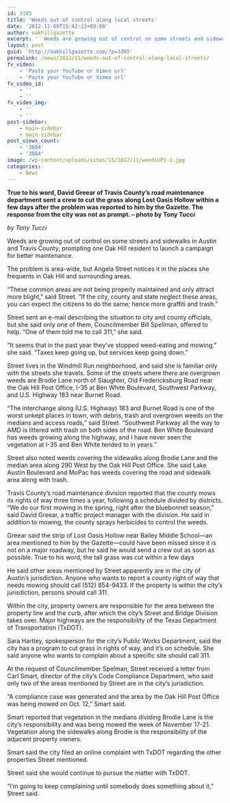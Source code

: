 ```yaml
---
id: 3385
title: 'Weeds out of control along local streets'
date: '2012-11-09T15:42:23+00:00'
author: oakhillgazette
excerpt: '  Weeds are growing out of control on some streets and sidewalks in Austin and Travis County, prompting one Oak Hill resident to launch a campaign for better maintenance.'
layout: post
guid: 'http://oakhillgazette.com/?p=3385'
permalink: /news/2012/11/weeds-out-of-control-along-local-streets/
fv_video:
    - 'Paste your YouTube or Vimeo url'
    - 'Paste your YouTube or Vimeo url'
fv_video_id:
    - ''
    - ''
fv_video_img:
    - ''
    - ''
post-sidebar:
    - main-sidebar
    - main-sidebar
post_views_count:
    - '3884'
    - '3884'
image: /wp-content/uploads/sites/15/2012/11/weedsUP1-1.jpg
categories:
    - News
---
```


**True to his word, David Greear of Travis County’s road maintenance department sent a crew to cut the grass along Lost Oasis Hollow within a few days after the problem was reported to him by the Gazette. The response from the city was not as prompt. – photo by Tony Tucci**

*by Tony Tucci*

Weeds are growing out of control on some streets and sidewalks in Austin and Travis County, prompting one Oak Hill resident to launch a campaign for better maintenance.

The problem is area-wide, but Angela Street notices it in the places she frequents in Oak Hill and surrounding areas.

“These common areas are not being properly maintained and only attract more blight,” said Street. “If the city, county and state neglect these areas, you can expect the citizens to do the same; hence more graffiti and trash.”

Street sent an e-mail describing the situation to city and county officials, but she said only one of them, Councilmember Bill Spellman, offered to help. “One of them told me to call 311,” she said.

“It seems that in the past year they’ve stopped weed-eating and mowing,” she said. “Taxes keep going up, but services keep going down.”

Street lives in the Windmill Run neighborhood, and said she is familiar only with the streets she travels. Some of the streets where there are overgrown weeds are Brodie Lane north of Slaughter, Old Fredericksburg Road near the Oak Hill Post Office, I-35 at Ben White Boulevard, Southwest Parkway, and U.S. Highway 183 near Burnet Road.

“The interchange along (U.S. Highway) 183 and Burnet Road is one of the worst unkept places in town, with debris, trash and overgrown weeds on the medians and access roads,” said Street. “Southwest Parkway all the way to AMD is littered with trash on both sides of the road. Ben White Boulevard has weeds growing along the highway, and I have never seen the vegetation at I-35 and Ben White tended to in years.”

Street also noted weeds covering the sidewalks along Brodie Lane and the median area along 290 West by the Oak Hill Post Office. She said Lake Austin Boulevard and MoPac has weeds covering the road and sidewalk area along with trash.

Travis County’s road maintenance division reported that the county mows its rights of way three times a year, following a schedule divided by districts. “We do our first mowing in the spring, right after the bluebonnet season,” said David Greear, a traffic project manager with the division. He said in addition to mowing, the county sprays herbicides to control the weeds.

Greear said the strip of Lost Oasis Hollow near Bailey Middle School—an area mentioned to him by the Gazette—could have been missed since it is not on a major roadway, but he said he would send a crew out as soon as possible. True to his word, the tall grass was cut within a few days

He said other areas mentioned by Street apparently are in the city of Austin’s jurisdiction. Anyone who wants to report a county right of way that needs mowing should call (512) 854-9433. If the property is within the city’s jurisdiction, persons should call 311.

Within the city, property owners are responsible for the area between the property line and the curb, after which the city’s Street and Bridge Division takes over. Major highways are the responsibility of the Texas Department of Transportation (TxDOT).

Sara Hartley, spokesperson for the city’s Public Works Department, said the city has a program to cut grass in rights of way, and it’s on schedule. She said anyone who wants to complain about a specific site should call 311.

At the request of Councilmember Spelman, Street received a letter from Carl Smart, director of the city’s Code Compliance Department, who said only two of the areas mentioned by Street are in the city’s jurisdiction.

“A compliance case was generated and the area by the Oak Hill Post Office was being mowed on Oct. 12,” Smart said.

Smart reported that vegetation in the medians dividing Brodie Lane is the city’s responsibility and was being mowed the week of November 17-21. Vegetation along the sidewalks along Brodie is the responsibility of the adjacent property owners.

Smart said the city filed an online complaint with TxDOT regarding the other properties Street mentioned.

Street said she would continue to pursue the matter with TxDOT.

“I’m going to keep complaining until somebody does something about it,” Street said.